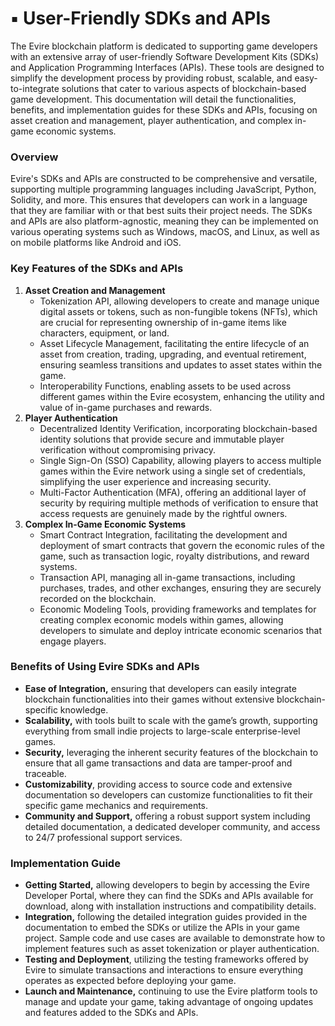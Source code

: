 # ▪️ User-Friendly SDKs and APIs

The Evire blockchain platform is dedicated to supporting game developers with an extensive array of user-friendly Software Development Kits (SDKs) and Application Programming Interfaces (APIs). These tools are designed to simplify the development process by providing robust, scalable, and easy-to-integrate solutions that cater to various aspects of blockchain-based game development. This documentation will detail the functionalities, benefits, and implementation guides for these SDKs and APIs, focusing on asset creation and management, player authentication, and complex in-game economic systems.

### Overview

Evire's SDKs and APIs are constructed to be comprehensive and versatile, supporting multiple programming languages including JavaScript, Python, Solidity, and more. This ensures that developers can work in a language that they are familiar with or that best suits their project needs. The SDKs and APIs are also platform-agnostic, meaning they can be implemented on various operating systems such as Windows, macOS, and Linux, as well as on mobile platforms like Android and iOS.

### Key Features of the SDKs and APIs

1. **Asset Creation and Management**
   * Tokenization API, allowing developers to create and manage unique digital assets or tokens, such as non-fungible tokens (NFTs), which are crucial for representing ownership of in-game items like characters, equipment, or land.
   * Asset Lifecycle Management, facilitating the entire lifecycle of an asset from creation, trading, upgrading, and eventual retirement, ensuring seamless transitions and updates to asset states within the game.
   * Interoperability Functions, enabling assets to be used across different games within the Evire ecosystem, enhancing the utility and value of in-game purchases and rewards.
2. **Player Authentication**
   * Decentralized Identity Verification, incorporating blockchain-based identity solutions that provide secure and immutable player verification without compromising privacy.
   * Single Sign-On (SSO) Capability, allowing players to access multiple games within the Evire network using a single set of credentials, simplifying the user experience and increasing security.
   * Multi-Factor Authentication (MFA), offering an additional layer of security by requiring multiple methods of verification to ensure that access requests are genuinely made by the rightful owners.
3. **Complex In-Game Economic Systems**
   * Smart Contract Integration, facilitating the development and deployment of smart contracts that govern the economic rules of the game, such as transaction logic, royalty distributions, and reward systems.
   * Transaction API, managing all in-game transactions, including purchases, trades, and other exchanges, ensuring they are securely recorded on the blockchain.
   * Economic Modeling Tools, providing frameworks and templates for creating complex economic models within games, allowing developers to simulate and deploy intricate economic scenarios that engage players.

### Benefits of Using Evire SDKs and APIs

* **Ease of Integration,** ensuring that developers can easily integrate blockchain functionalities into their games without extensive blockchain-specific knowledge.
* **Scalability,** with tools built to scale with the game’s growth, supporting everything from small indie projects to large-scale enterprise-level games.
* **Security,** leveraging the inherent security features of the blockchain to ensure that all game transactions and data are tamper-proof and traceable.
* **Customizability**, providing access to source code and extensive documentation so developers can customize functionalities to fit their specific game mechanics and requirements.
* **Community and Support,** offering a robust support system including detailed documentation, a dedicated developer community, and access to 24/7 professional support services.

### Implementation Guide

* **Getting Started,** allowing developers to begin by accessing the Evire Developer Portal, where they can find the SDKs and APIs available for download, along with installation instructions and compatibility details.
* **Integration,** following the detailed integration guides provided in the documentation to embed the SDKs or utilize the APIs in your game project. Sample code and use cases are available to demonstrate how to implement features such as asset tokenization or player authentication.
* **Testing and Deployment**, utilizing the testing frameworks offered by Evire to simulate transactions and interactions to ensure everything operates as expected before deploying your game.
* **Launch and Maintenance,** continuing to use the Evire platform tools to manage and update your game, taking advantage of ongoing updates and features added to the SDKs and APIs.
